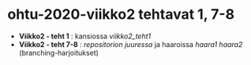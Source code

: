 # ohtu-2020-viikko2 tehtavat 1, 7-8

* **Viikko2 - teht 1**  :  kansiossa _viikko2_teht1_
* **Viikko2 -  teht 7-8** : _repositorion juuressa_ ja haaroissa _haara1 haara2_ (branching-harjoitukset)
